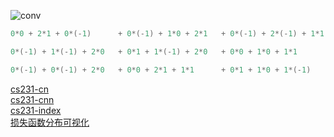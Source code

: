 ![conv](https://github.com/lix19937/dnn-cookbook/assets/38753233/22dd3cff-6ede-4479-94b0-1be67f61badf)

```c  
0*0 + 2*1 + 0*(-1)      + 0*(-1) + 1*0 + 2*1   + 0*(-1) + 2*(-1) + 1*1  +  

0*(-1) + 1*(-1) + 2*0   + 0*1 + 1*(-1) + 2*0   + 0*0 + 1*0 + 1*1        + 

0*(-1) + 0*(-1) + 2*0   + 0*0 + 2*1 + 1*1      + 0*1 + 1*0 + 1*(-1)     + 0  =  4
```

[cs231-cn](https://zhuanlan.zhihu.com/p/21930884)     
[cs231-cnn](https://cs231n.github.io/convolutional-networks/)   
[cs231-index](https://cs231n.github.io/assets/conv-demo/index.html)     
[损失函数分布可视化](https://losslandscape.com/explorer)           
